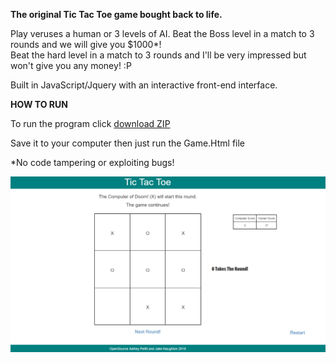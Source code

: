 <b>The original Tic Tac Toe game bought back to life.</b>

Play veruses a human or 3 levels of AI. Beat the Boss level in a match to 3 rounds and we will give you $1000*! <BR>
Beat the hard level in a match to 3 rounds and I'll be very impressed but won't give you any money! :P

Built in JavaScript/Jquery with an interactive front-end interface. 

<b> HOW TO RUN </b>

To run the program click <a href="https://github.com/Ashley-Pettit/TicTacToe/archive/master.zip">download ZIP</a>

Save it to your computer then just run the Game.Html file

*No code tampering or exploiting bugs!

<img src="/Images/TTT.png"/>
